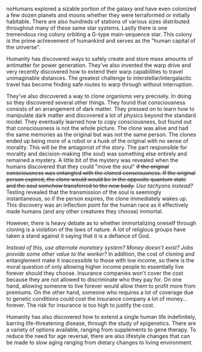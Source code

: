 noHumans explored a sizable portion of the galaxy and have even colonized a few dozen planets and moons whether they were terraformed or initially habitable. There are also hundreds of stations of various sizes distributed throughout many of these same star systems. Lastly there is one tremendous ring colony orbiting a G-type main-sequence star. This colony is the prime achievement of humankind and serves as the "human capital of the universe".

Humanity has discovered ways to safely create and store mass amounts of antimatter for power generation. They've also invented the warp drive and very recently discovered how to extend their warp capabilities to travel unimaginable distances. The greatest challenge to interstellar/intergalactic travel has become finding safe routes to warp through without interruption.

They've also discovered a way to clone organisms very precisely. In doing so they discovered several other things. They found that consciousness consists of an arrangement of dark matter. They pressed on to learn how to manipulate dark matter and discovered a lot of physics beyond the standard model. They eventually learned how to copy consciousness, but found out that consciousness is not the whole picture. The clone was alive and had the same memories as the original but was not the same person. The clones ended up being more of a robot or a husk of the original with no sense of morality. This will be the antagonist of the story. The part responsible for morality and decision-making (the soul) was something else entirely and remained a mystery. A little bit of the mystery was revealed when the humans discovered that they could "move the soul" ~~if the original consciousness was entangled with the cloned consciousness. If the original person expired, the clone would would be in the opposite quantum state and the soul somehow transferred to the new body.~~ *Use tachyons instead?* Testing revealed that the transmission of the soul is seemingly instantaneous, so if the person expires, the clone immediately wakes up. This discovery was an inflection point for the human race as it effectively made humans (and any other creatures they choose) immortal.

However, there is heavy debate as to whether immortalizing oneself through cloning is a violation of the laws of nature. A lot of religious groups have taken a stand against it saying that it is a defiance of God.

*Instead of this, use alternate monetary system? Money doesn't exist? Jobs provide some other value to the worker?*
In addition, the cost of cloning and entanglement make it inaccessible to those with low income, so there is the moral question of only allowing higher income people to essentially live forever should they choose. Insurance companies won't cover the cost because they are not allowed to discriminate who they pay for. On one hand, allowing someone to live forever would allow them to profit more from premiums. On the other hand, someone who requires a lot of coverage due to genetic conditions could cost the insurance company a lot of money... forever. The risk for insurance is too high to justify the cost.

Humanity has also discovered how to extend a single human life indefinitely, barring life-threatening disease, through the study of epigenetics. There are a variety of options available, ranging from supplements to gene therapy. To reduce the need for age reversal, there are also lifestyle changes that can be made to slow aging ranging from dietary changes to living environment.